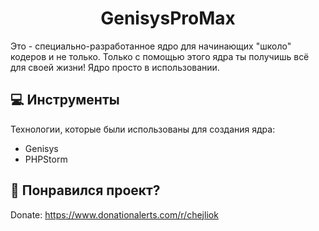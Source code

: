 <h1 align="center" id="title">GenisysProMax</h1>

<p id="description">Это - специально-разработанное ядро для начинающих "школо" кодеров и не только. Только с помощью этого ядра ты получишь всё для своей жизни! Ядро просто в использовании.</p>

  
  
<h2>💻 Инструменты</h2>

Технологии, которые были использованы для создания ядра:

*   Genisys
*   PHPStorm

<h2>💖 Понравился проект?</h2>

Donate: https://www.donationalerts.com/r/chejliok
